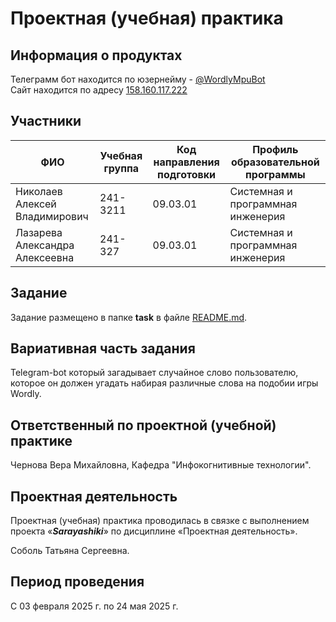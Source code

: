 # Проектная (учебная) практика

## Информация о продуктах

Телеграмм бот находится по юзернейму - [@WordlyMpuBot](https://t.me/WordlyMpuBot)  
Сайт находится по адресу [158.160.117.222](http://158.160.117.222)

## Участники

| ФИО | Учебная группа | Код направления подготовки | Профиль образовательной программы |
|-|-|-|-|
| Николаев Алексей Владимирович | 241-3211 | 09.03.01 | Системная и программная инженерия |
| Лазарева Александра Алексеевна | 241-327 | 09.03.01 | Системная и программная инженерия |

## Задание

Задание размещено в папке **task** в файле [README.md](task/README.md).

## Вариативная часть задания

Telegram-bot который загадывает случайное слово пользователю, которое он должен угадать набирая различные слова на подобии игры Wordly.

## Ответственный по проектной (учебной) практике

Чернова Вера Михайловна, Кафедра "Инфокогнитивные технологии".

## Проектная деятельность

Проектная (учебная) практика проводилась в связке с выполнением проекта «***Sarayashiki***» по дисциплине «Проектная деятельность».

Соболь Татьяна Сергеевна.

## Период проведения

С 03 февраля 2025 г. по 24 мая 2025 г.
